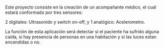Este proyecto consiste en la creación de un acompañante médico, el cual estará conformado por tres sensores:

2 digitales: Ultrasonido y switch on-off, y 1 analógico: Acelerometro.

La función de esta aplicación será detectar si el paciente ha sufrido alguna caída, si hay presencia de personas en una habitación y si las luces estan encendidas o no.

